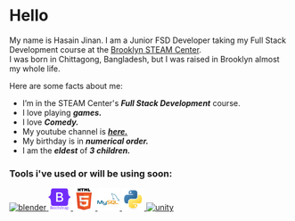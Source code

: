 # Hello

My name is Hasain Jinan. I am a Junior FSD Developer taking my Full Stack Development course at the [Brooklyn STEAM Center](https://brooklynsteamcenter.org/).
<br>
I was born in Chittagong, Bangladesh, but I was raised in Brooklyn almost my whole life. 

Here are some facts about me:
- I’m in the STEAM Center's ***Full Stack Development*** course.
- I love playing ***games.***
- I love ***Comedy.***
- My youtube channel is ***[here.](https://www.youtube.com/watch?v=dQw4w9WgXcQ&themeRefresh=1)***
- My birthday is in ***numerical order.***
- I am the ***eldest*** of ***3 children.***

### Tools i've used or will be using soon:
<p align="left"> <a href="https://www.blender.org/" target="_blank" rel="noreferrer"> <img src="https://download.blender.org/branding/community/blender_community_badge_white.svg" alt="blender" width="40" height="40"/> </a> <a href="https://getbootstrap.com" target="_blank" rel="noreferrer"> <img src="https://raw.githubusercontent.com/devicons/devicon/master/icons/bootstrap/bootstrap-plain-wordmark.svg" alt="bootstrap" width="40" height="40"/> </a> <a href="https://www.w3.org/html/" target="_blank" rel="noreferrer"> <img src="https://raw.githubusercontent.com/devicons/devicon/master/icons/html5/html5-original-wordmark.svg" alt="html5" width="40" height="40"/> </a> <a href="https://www.mysql.com/" target="_blank" rel="noreferrer"> <img src="https://raw.githubusercontent.com/devicons/devicon/master/icons/mysql/mysql-original-wordmark.svg" alt="mysql" width="40" height="40"/> </a> <a href="https://www.python.org" target="_blank" rel="noreferrer"> <img src="https://raw.githubusercontent.com/devicons/devicon/master/icons/python/python-original.svg" alt="python" width="40" height="40"/> </a> <a href="https://unity.com/" target="_blank" rel="noreferrer"> <img src="https://www.vectorlogo.zone/logos/unity3d/unity3d-icon.svg" alt="unity" width="40" height="40"/> </a> </p>
